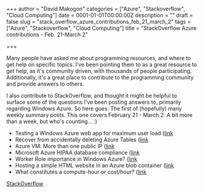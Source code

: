 +++
author = "David Makogon"
categories = ["Azure", "Stackoverflow", "Cloud Computing"]
date = 0001-01-01T00:00:00Z
description = ""
draft = false
slug = "stack_overflow_azure_contributions_feb_21_march_2"
tags = ["Azure", "Stackoverflow", "Cloud Computing"]
title = "StackOverflow Azure contributions - Feb. 21-March 2"

+++


Many people have asked me about programming resources, and where to get help on specific topics. I've been pointing them to as a great resource to get help, as it's community driven, with thousands of people participating. Additionally, it's a great place to contribute to the programming community and provide answers to others. 

I also contribute to StackOverflow, and thought it might be helpful to surface some of the questions I've been posting answers to, primarily regarding Windows Azure. So here goes: The first of (hopefully) many weekly summary posts. This one covers February 21 - March 2\. A bit more than a week, but who's counting... :) 

* Testing a Windows Azure web app for maximum user load ([link](http://stackoverflow.com/a/15164587/272109)
* Recover from accidentally deleting Azure Tables ([link](http://stackoverflow.com/a/15135555/272109)
* Azure VM: More than one public IP ([link](http://stackoverflow.com/questions/15132756/azure-vm-more-than-one-public-ip/15135459#15135459)
* Microsoft Azure HIPAA database compliance ([link](http://stackoverflow.com/a/15099085/272109)
* Worker Role importance in Windows Azure? ([link](http://stackoverflow.com/a/15079629/272109)
* Hosting a simple HTML website in an Azure blob container ([link](http://stackoverflow.com/a/15014966/272109)
* What constitutes a compute-hour or cost/hour? ([link](http://stackoverflow.com/a/14996138/272109)

[StackOverflow](http://stackoverflow.com/)

